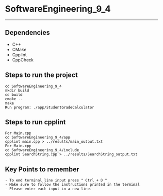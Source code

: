 # SoftwareEngineering_9_4
---

## Dependencies
- C++ 
- CMake
- Cpplint
- CppCheck

## Steps to run the project
```
cd SoftwareEngineering_9_4
mkdir build
cd build
cmake ..
make
Run program: ./app/StudentGradeCalculator
```
## Steps to run cpplint
```
For Main.cpp
cd SoftwareEngineering_9_4/app
cpplint main.cpp > ../results/main_output.txt
For Main.cpp
cd SoftwareEngineering_9_4/include
cpplint SearchString.cpp > ../results/SearchString_output.txt
```

## Key Points to remember
```
- To end terminal line input press " Ctrl + D "
- Make sure to follow the instructions printed in the terminal
- Please enter each input in a new line.
```
